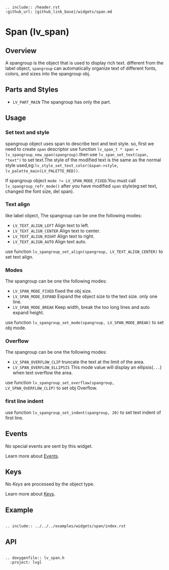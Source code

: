 ```eval_rst
.. include:: /header.rst 
:github_url: |github_link_base|/widgets/span.md
```
# Span (lv_span)

## Overview

A spangroup is the object that is used to display rich text. different from the label object, `spangroup` can automatically organize text of different fonts, colors, and sizes into the spangroup obj.

## Parts and Styles
- `LV_PART_MAIN` The spangroup has only the part.
 
## Usage

### Set text and style

spangroup object uses span to describe text and text style. so, first we need to create `span` descriptor use function `lv_span_t * span = lv_spangroup_new_span(spangroup)`.then use `lv_span_set_text(span, "text")` to set text.The style of the modified text is the same as the normal style used,eg:`lv_style_set_text_color(&span->style, lv_palette_main(LV_PALETTE_RED))`.

If spangroup object `mode != LV_SPAN_MODE_FIXED`.You must call `lv_spangroup_refr_mode()` after you have modified `span` style(eg:set text, changed the font size, del span).

### Text align
like label object, The spangroup can be one the following modes:
- `LV_TEXT_ALIGN_LEFT` Align text to left.
- `LV_TEXT_ALIGN_CENTER` Align text to center.
- `LV_TEXT_ALIGN_RIGHT` Align text to right.
- `LV_TEXT_ALIGN_AUTO` Align text auto.

use function `lv_spangroup_set_align(spangroup, LV_TEXT_ALIGN_CENTER)` to set text align.

### Modes
The spangroup can be one the following modes:
- `LV_SPAN_MODE_FIXED` fixed the obj size.
- `LV_SPAN_MODE_EXPAND` Expand the object size to the text size. only one line.
- `LV_SPAN_MODE_BREAK` Keep width, break the too long lines and auto expand height.

use function `lv_spangroup_set_mode(spangroup, LV_SPAN_MODE_BREAK)` to set obj mode.

### Overflow
The spangroup can be one the following modes:
- `LV_SPAN_OVERFLOW_CLIP` truncate the text at the limit of the area.
- `LV_SPAN_OVERFLOW_ELLIPSIS` This mode value will display an ellipsis(`...`) when text overflow the area.

use function `lv_spangroup_set_overflow(spangroup, LV_SPAN_OVERFLOW_CLIP)` to set obj Overflow.

### first line indent
use function `lv_spangroup_set_indent(spangroup, 20)` to set text indent of first line.

## Events
No special events are sent by this widget. 

Learn more about [Events](/overview/event).

## Keys
No *Keys* are processed by the object type.

Learn more about [Keys](/overview/indev).

## Example

```eval_rst

.. include:: ../../../examples/widgets/span/index.rst

```

## API

```eval_rst

.. doxygenfile:: lv_span.h
  :project: lvgl

```
